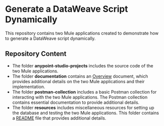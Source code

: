 # Generate a DataWeave Script Dynamically

This repository contains two Mule applications created to demonstrate how to generate a DataWeave script dynamically.

## Repository Content

- The folder **anypoint-studio-projects** includes the source code of the two Mule applications.
- The folder **documentation** contains an [Overview](#documentation/Overview.md) document, which provides additional details on the two Mule applications and their implementation.
- The folder **postman-collection** includes a basic Postman collection for interacting with the two Mule applications. The Postman collection contains essential documentation to provide additional details.
- The folder **resources** includes miscellaneous resources for setting up the database and testing the two Mule applications. This folder contains a [README](#resources/_README.md) file that provides additional details.

